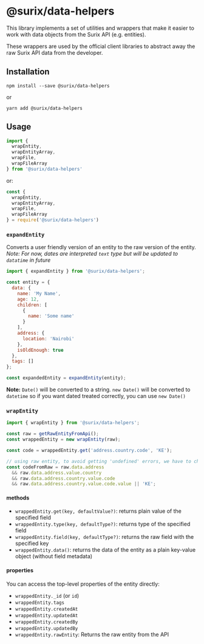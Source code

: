 # @surix/data-helpers

This library implements a set of utilities and wrappers that make it easier to work with data objects from the Surix API (e.g. entities).

These wrappers are used by the official client libraries to abstract away the raw Surix API data from the developer.

## Installation

```
npm install --save @surix/data-helpers
```

or

```
yarn add @surix/data-helpers
```

## Usage

```javascript
import { 
  wrapEntity,
  wrapEntityArray,
  wrapFile,
  wrapFileArray
} from '@surix/data-helpers'
```
or:

```javascript
const {
  wrapEntity,
  wrapEntityArray,
  wrapFile,
  wrapFileArray
} = require('@surix/data-helpers')
```

### `expandEntity`

Converts a user friendly version of an entity to the raw version of the entity.  
*Note: For now, dates are interpreted `text` type but will be updated to `datatime` in future*
```javascript
import { expandEntity } from '@surix/data-helpers';

const entity = {
  data: {
    name: 'My Name',
    age: 12,
    children: [
      {
        name: 'Some name'
      }
    ],
    address: {
      location: 'Nairobi'
    },
    isOldEnough: true
  },
  tags: []
};

const expandedEntity = expandEntity(entity);
```

**Note:** `Date()` will be converted to a string. `new Date()` will be converted to `datetime` so if you want dated treated correctly, you can use `new Date()`

### `wrapEntity`

```javascript
import { wrapEntity } from '@surix/data-helpers';

const raw = getRawEntityFromApi();
const wrappedEntity = new wrapEntity(raw);

const code = wrappedEntity.get('address.country.code', 'KE');

// using raw entity, to avoid getting 'undefined' errors, we have to check whether each field exists
const codeFromRaw = raw.data.address
  && raw.data.address.value.country
  && raw.data.address.country.value.code
  && raw.data.address.country.value.code.value || 'KE';
```

#### methods

- `wrappedEntity.get(key, defaultValue?)`: returns plain value of the specified field
- `wrappedEntity.type(key, defaultType?)`: returns type of the specified field
- `wrappedEntity.field(key, defaultType?)`: returns the raw field with the specified key
- `wrappedEntity.data()`: returns the data of the entity as a plain key-value object (without field metadata)

#### properties
You can access the top-level properties of the entity directly:
- `wrappedEntity._id` (or `id`)
- `wrappedEntity.tags`
- `wrappedEntity.createdAt`
- `wrappedEntity.updatedAt`
- `wrappedEntity.createdBy`
- `wrappedEntity.updatedBy`
- `wrappedEntity.rawEntity`: Returns the raw entity from the API